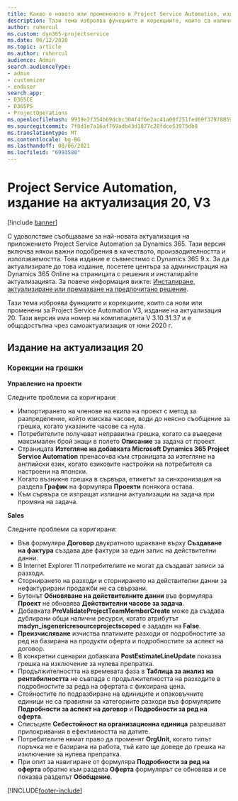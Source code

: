 ```yaml
---
title: Какво е новото или промененото в Project Service Automation, издание на актуализация 20, V3
description: Тази тема изброява функциите и корекциите, които са налични в Project Service Automation, издание на актуализация 20, V3
author: ruhercul
ms.custom: dyn365-projectservice
ms.date: 06/12/2020
ms.topic: article
ms.author: ruhercul
audience: Admin
search.audienceType:
- admin
- customizer
- enduser
search.app:
- D365CE
- D365PS
- ProjectOperations
ms.openlocfilehash: 9939e2f354b69dcbc304f4f6e2ac41a00f251fed69f37978059f4053335ee651
ms.sourcegitcommit: 7f8d1e7a16af769adb43d1877c28fdce53975db8
ms.translationtype: MT
ms.contentlocale: bg-BG
ms.lasthandoff: 08/06/2021
ms.locfileid: "6993588"
---
```

# <a name="project-service-automation-update-release-20-v3"></a>Project Service Automation, издание на актуализация 20, V3

[!include [banner](../includes/psa-now-project-operations.md)]

С удоволствие съобщаваме за най-новата актуализация на приложението Project Service Automation за Dynamics 365. Тази версия включва някои важни подобрения в качеството, производителността и използваемостта. Това издание е съвместимо с Dynamics 365 9.x. За да актуализирате до това издание, посетете центъра за администрация на Dynamics 365 Online на страницата с решения и инсталирайте актуализацията. За повече информация вижте: [Инсталиране, актуализиране или премахване на предпочитано решение](/power-platform/admin/install-remove-preferred-solution).

Тази тема изброява функциите и корекциите, които са нови или променени за Project Service Automation V3, издание на актуализация 20. Тази версия има номер на компилацията V 3.10.31.37 и е общодостъпна чрез самоактуализация от юни 2020 г.

## <a name="update-release-20"></a>Издание на актуализация 20

### <a name="bug-fixes"></a>Корекции на грешки

**Управление на проекти**

Следните проблеми са коригирани:

- Импортирането на членове на екипа на проект с метод за разпределение, който изисква часове, води до неясно съобщение за грешка, когато указаните часове са нула.
- Потребителите получават неправилна грешка, когато са въведени максимален брой знаци в полето **Описание** за задача от проект.
- Страницата **Изтегляне на добавката Microsoft Dynamics 365 Project Service Automation** пренасочва към страницата за изтегляне на английски език, когато езиковите настройки на потребителя са настроени на японски.
- Когато възникне грешка в сървъра, етикетът за синхронизация на раздела **График** на формуляра **Проекти** понякога остава.
- Към сървъра се изпращат излишни актуализации на задача при промяна на задача.

**Sales**

Следните проблеми са коригирани:

- Във формуляра **Договор** двукратното щракване върху **Създаване на фактура** създава две фактури за един запис на действителни данни.
- В Internet Explorer 11 потребителите не могат да създават записи за разходи.
- Сторнирането на разходи и сторнирането на действителни данни за нефактурирани продажби не са свързани.
- Бутонът **Обновяване на действителните данни** във формуляра **Проект** не обновява **Действителни часове за задача**.
- Добавката **PreValidateProjectTeamMemberCreate** може да създава дублирани общи налични ресурси, когато атрибутът **msdyn_isgenericresourceprojectscoped** е зададен на **False**.
- **Преизчисляване** изчиства платимите разходи от подробностите за ред на базирана на продукти оферта и подробностите за аспект на договор.
- В конкретни сценарии добавката **PostEstimateLineUpdate** показва грешка на изключение за нулева препратка.
- Продължителността на времевата фаза в **Таблица за анализ на рентабилността** не съвпада с продължителността на разходите в подробностите за реда на офертата с фиксирана цена.
- Стойностите по подразбиране на единиците и опаковъчните единици не са правилни за категориите разходи във формулярите **Подробности за аспект на договор** и **Подробности за ред на оферта**.
- Списъците **Себестойност на организационна единица** разрешават припокривания в ефективността на датите.
- Потребителите нямат право да променят **OrgUnit**, когато типът поръчка не е базирана на работа, тъй като ще доведе до грешка на изключение за нулева препратка.
- При опит за навигиране от формуляра **Подробности за ред на оферта** обратно към раздела **Оферта** формулярът се обновява и се показва разделът **Обобщение**.


[!INCLUDE[footer-include](../includes/footer-banner.md)]